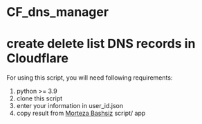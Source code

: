 # CF_dns_manager
create delete list DNS records in Cloudflare
========================
For using this script, you will need following requirements:
1. python >= 3.9
2. clone this script
3. enter your information in user_id.json
4. copy result from [Morteza Bashsiz](https://github.com/MortezaBashsiz/CFScanner) script/ app
